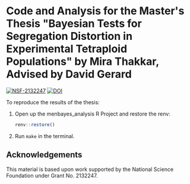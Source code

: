 # Code and Analysis for the Master's Thesis "Bayesian Tests for Segregation Distortion in Experimental Tetraploid Populations" by Mira Thakkar, Advised by David Gerard

[![NSF-2132247](https://img.shields.io/badge/NSF-2132247-blue.svg)](https://nsf.gov/awardsearch/showAward?AWD_ID=2132247)
[![DOI](https://zenodo.org/badge/DOI/10.5281/zenodo.8124372.svg)](https://doi.org/10.5281/zenodo.8124372)


To reproduce the results of the thesis:

1. Open up the menbayes_analysis R Project and restore the renv:
    ``` r
    renv::restore()
    ```
    
2. Run `make` in the terminal.


## Acknowledgements

This material is based upon work supported by the National Science
Foundation under Grant No. 2132247.
